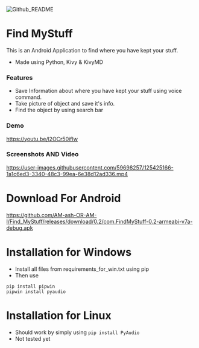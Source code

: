 ![Github_README](https://user-images.githubusercontent.com/59698257/125396707-83db0500-e3ca-11eb-8eda-c30297c2d38e.png)



# Find MyStuff
This is an Android Application to find where you have kept your stuff.
* Made using Python, Kivy & KivyMD
### Features
* Save Information about where you have kept your stuff using voice command.
* Take picture of object and save it's info.
* Find the object by using search bar
### Demo
https://youtu.be/l2OCr50ifIw
### Screenshots AND Video
https://user-images.githubusercontent.com/59698257/125425166-1a1c6ed3-3340-48c3-99ea-6e38d12ad336.mp4

# Download For Android 
https://github.com/AM-ash-OR-AM-I/Find_MyStuff/releases/download/0.2/com.FindMyStuff-0.2-armeabi-v7a-debug.apk

# Installation for Windows
* Install all files from requirements_for_win.txt using pip
* Then use 
```
pip install pipwin
pipwin install pyaudio
```
# Installation for Linux
* Should work by simply using `pip install PyAudio`
* Not tested yet

